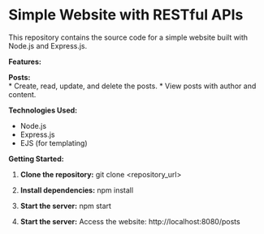 # Simple Website with RESTful APIs

This repository contains the source code for a simple website built with Node.js and Express.js.

**Features:**

**Posts:**                                                                                                                                                                                     
    * Create, read, update, and delete the posts.
    * View posts with author and content.

**Technologies Used:**

* Node.js
* Express.js
* EJS (for templating)


**Getting Started:**

1. **Clone the repository:**
   git clone <repository_url>

2. **Install dependencies:**
    npm install

3. **Start the server:**
   npm start

4. **Start the server:**
Access the website: http://localhost:8080/posts
    
